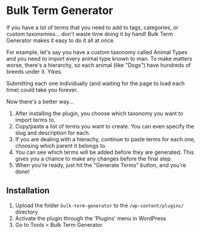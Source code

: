 # Bulk Term Generator
If you have a lot of terms that you need to add to tags, categories, or custom taxonomies... don't waste time doing it by hand! Bulk Term Generator makes it easy to do it all at once.

For example, let's say you have a custom taxonomy called Animal Types and you need to import every animal type known to man. To make matters worse, there's a hierarchy, so each animal (like "Dogs") have hundreds of breeds under it. Yikes.

Submitting each one individually (and waiting for the page to load each time) could take you forever.

Now there's a better way...

1. After installing the plugin, you choose which taxonomy you want to import terms to.
2. Copy/paste a list of terms you want to create. You can even specify the slug and description for each.
3. If you are dealing with a hierachy, continue to paste terms for each one, choosing which parent it belongs to.
4. You can see which terms will be added before they are generated. This gives you a chance to make any changes before the final step.
5. When you're ready, just hit the "Generate Terms" button, and you're done!

## Installation

1. Upload the folder `bulk-term-generator` to the `/wp-content/plugins/` directory
2. Activate the plugin through the 'Plugins' menu in WordPress
3. Go to Tools > Bulk Term Generator
